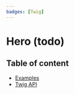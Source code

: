 ```yaml
---
badges: [Twig]
---
```


# Hero (todo) <Badges :texts="$frontmatter.badges" />

## Table of content

- [Examples](./examples)
- [Twig API](./twig-api)
